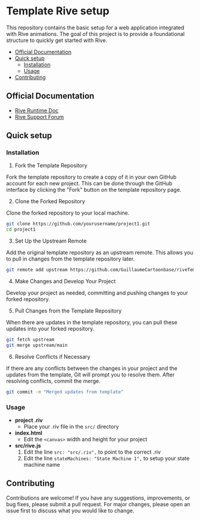 # Template Rive setup

This repository contains the basic setup for a web application integrated with Rive animations.
The goal of this project is to provide a foundational structure to quickly get started with Rive.

- <a href= "#official documentation">Official Documentation</a>
- <a href= "#quick setup">Quick setup</a>
  - <a href= "#installation">Installation</a>
  - <a href= "#usage">Usage</a>
- <a href= "#contributing">Contributing</a>

## Official Documentation

- [Rive Runtime Doc](https://rive.app/community/doc/web-js/docvlgbnS1mp)
- [Rive Support Forum](https://rive.app/community/forums/support/fsnLLkXUaA62)

## Quick setup

### Installation

1. Fork the Template Repository

Fork the template repository to create a copy of it in your own GitHub account for each new project.
This can be done through the GitHub interface by clicking the "Fork" button on the template repository page.

2. Clone the Forked Repository

Clone the forked repository to your local machine.

```bash
git clone https://github.com/yourusername/project1.git
cd project1
```

3. Set Up the Upstream Remote

Add the original template repository as an upstream remote. This allows you to pull in changes from the template repository later.

```bash
git remote add upstream https://github.com/GuillaumeCartoonbase/riveTemplate.git

```

4. Make Changes and Develop Your Project

Develop your project as needed, committing and pushing changes to your forked repository.

5. Pull Changes from the Template Repository

When there are updates in the template repository, you can pull these updates into your forked repository.

```bash
git fetch upstream
git merge upstream/main
```

6. Resolve Conflicts if Necessary

If there are any conflicts between the changes in your project and the updates from the template, Git will prompt you to resolve them. After resolving conflicts, commit the merge.

```bash
git commit -m "Merged updates from template"
```

### Usage

- **project .riv**
  - Place your .riv file in the `src/` directory
- **index.html**
  - Edit the `<canvas>` width and height for your project
- **src/rive.js**
  1. Edit the line `src: "src/.riv",` to point to the correct .riv
  2. Edit the line `stateMachines: "State Machine 1",` to setup your state machine name

## Contributing

Contributions are welcome! If you have any suggestions, improvements, or bug fixes, please submit a pull request.
For major changes, please open an issue first to discuss what you would like to change.
